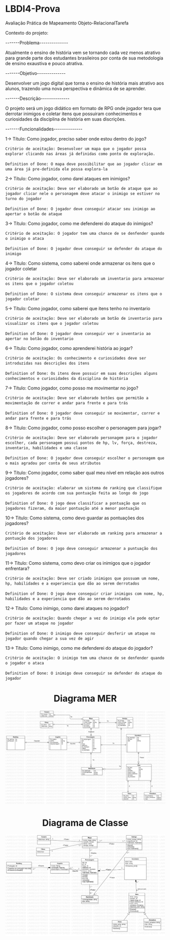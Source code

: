 # LBDI4-Prova
Avaliação Prática de Mapeamento Objeto-RelacionalTarefa

Contexto do projeto:

-------Problema--------------

Atualmente o ensino de história vem se tornando cada vez menos atrativo para grande parte dos estudantes brasileiros por conta de sua metodologia de ensino exaustiva e pouco atrativa.

-------Objetivo--------------

Desenvolver um jogo digital que torna o ensino de história mais atrativo aos alunos, trazendo uma nova perspectiva e dinâmica de se aprender.

-------Descrição--------------

O projeto será um jogo didático em formato de RPG onde jogador tera que derrotar inimigos e coletar itens que possuiram conhecimentos e curiosidades da disciplina de história em suas discrições.


-------Funcionalidades--------------

1-> Título: Como jogador, preciso saber onde estou dentro do jogo?

    Critério de aceitação: Desenvolver um mapa que o jogador possa explorar clicando nas áreas já definidas como ponto de exploração.
    
    Definition of Done: O mapa deve possibilitar que ao jogador clicar em uma área já pre-definida ele possa explora-la
    
    
2-> Título: Como jogador, como darei ataques em inimigos?
    
    Critério de aceitação: Deve ser elaborado um botão de ataque que ao jogador clicar nele o personagem deve atacar o inimigo se estiver no turno do jogador
    
    Definition of Done: O jogador deve conseguir atacar seu inimigo ao apertar o botão de ataque


3-> Título: Como jogador, como me defenderei do ataque do inimigos?
    
    Critério de aceitação: O jogador tem uma chance de se denfender quando o inimigo o ataca
    
    Definition of Done: O jogador deve conseguir se defender do ataque do inimigo
    
    
4-> Título: Como sistema, como saberei onde armazenar os itens que o jogador coletar
    
    Critério de aceitação: Deve ser elaborado um inventario para armazenar os itens que o jogador coletou 
    
    Definition of Done: O sistema deve conseguir armazenar os itens que o jogador coletar
    
    
5-> Título: Como jogador, como saberei que itens tenho no inventario
    
    Critério de aceitação: Deve ser elaborado um botão de inventario para visualizar os itens que o jogador coletou 
    
    Definition of Done: O jogador deve conseguir ver o inventario ao apertar no botão do inventario
    
    
6-> Título: Como jogador, como aprenderei história ao jogar?

    Critério de aceitação: Os conhecimento e curiosidades deve ser introduzidas nas descrições dos itens
    
    Definition of Done: Os itens deve possuir em suas descrições alguns conhecimentos e curiosidades da disciplina de história
    
    
7-> Título: Como jogador, como posso me movimentar no jogo?
    
    Critério de aceitação: Deve ser elaborado botões que permitão a movimentação de correr e andar para frente e para trás
    
    Definition of Done: O jogador deve conseguir se movimentar, correr e andar para frente e para trás
    

8-> Título: Como jogador, como posso escolher o personagem para jogar?

    Critério de aceitação: Deve ser elaborado personagem para o jogador escolher, cada personagem possui pontos de hp, lv, força, destreza, inventario, habilidades e uma classe  
    
    Definition of Done: O jogador deve conseguir escolher o personagem que o mais agradou por conta de seus atributos
    
    
9-> Título: Como jogador, como saber qual meu nível em relação aos outros jogadores?

    Critério de aceitação: elaborar um sistema de ranking que classifique os jogadores de acordo com sua pontuação feita ao longo do jogo
  
    Definition of Done: O jogo deve classificar a pontuação que os jogadores fizeram, da maior pontuação até a menor pontuação
    
    
10-> Título: Como sistema, como devo guardar as pontuações dos jogadores?

    Critério de aceitação: Deve ser elaborado um ranking para armazenar a pontuação dos jogadores
    
    Definition of Done: O jogo deve conseguir armazenar a puntuação dos jogadores
    
    
11-> Título: Como sistema, como devo criar os inimigos que o jogador enfrentara?
  
    Critério de aceitação: Deve ser criado inimigos que possuam um nome, hp, habilidades e a experiencia que dão ao serem derrotados
    
    Definition of Done: O jogo deve conseguir criar inimigos com nome, hp, habilidades e a experiencia que dão ao serem derrotados
    
    
12-> Título: Como inimigo, como darei ataques no jogador?
    
    Critério de aceitação: Quando chegar a vez do inimigo ele pode optar por fazer um ataque no jogador
    
    Definition of Done: O inimigo deve conseguir desferir um ataque no jogador quando chegar a sua vez de agir


13-> Título: Como inimigo, como me defenderei do ataque do jogador?
    
    Critério de aceitação: O inimigo tem uma chance de se denfender quando o jogador o ataca
    
    Definition of Done: O inimigo deve conseguir se defender do ataque do jogador
    
    
  <h1 align="center">Diagrama MER</h1>
  <div align="center">
    <img src="https://github.com/GuilhermeSouza852002/LBDI4-Prova/blob/b8f568b8d8e50c00c5dc6c6e1dfd0872d9d10860/Diagramas/DiagramaRelacional.png" width="700px"/>
    </div> 
    
  <h1 align="center">Diagrama de Classe</h1>
  <div align="center">
    <img src="https://github.com/GuilhermeSouza852002/LBDI4-Prova/blob/b4454afc74355765b9e95f35babb4c46be3fefe6/Diagramas/DiagramaClasse.png" width="700px"/>
    </div>

 
